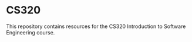 # CS320
This repository contains resources for the CS320 Introduction to Software Engineering course.
